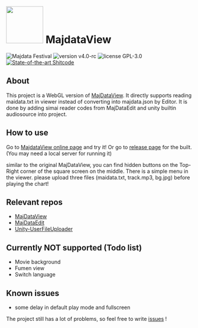 # <img src="https://user-images.githubusercontent.com/51612155/226972003-1928ce4d-56ce-497d-b958-d6aec38a602c.png" width="100px"> MajdataView

![Majdata Festival](https://img.shields.io/badge/Majdata-FESTiVAL-ff69b4)
![version v4.0-rc](https://img.shields.io/badge/version-v4.0--rc-green)
![license GPL-3.0](https://img.shields.io/badge/license-GPL--3.0-blue)
[![State-of-the-art Shitcode](https://img.shields.io/static/v1?label=State-of-the-art&message=Shitcode&color=7B5804)](https://github.com/trekhleb/state-of-the-art-shitcode)

## About
This project is a WebGL version of [MajDataView](https://github.com/LingFeng-bbben/MajdataView). It directly supports reading maidata.txt in viewer instead of converting into majdata.json by Editor. It is done by adding simai reader codes from MajDataEdit and unity builtin audiosource into project.

## How to use

Go to [MajdataView online page](https://sblzdddd.github.io/majdataview-online) and try it! Or go to [release page](https://github.com/sblzdddd/MajdataView/releases) for the built. (You may need a local server for running it) 

similar to the original MajDataView, you can find hidden buttons on the Top-Right corner of the square screen on the middle. There is a simple menu in the viewer. please upload three files (maidata.txt, track.mp3, bg.jpg) before playing the chart!

## Relevant repos

- [MajDataView](https://github.com/LingFeng-bbben/MajdataView)
- [MajDataEdit](https://github.com/LingFeng-bbben/MajdataEdit)
- [Unity-UserFileUploader](https://github.com/AlexMorOR/Unity-UserFileUploader)

## Currently NOT supported (Todo list)

- Movie background
- Fumen view
- Switch language

## Known issues

- some delay in default play mode and fullscreen
  
The project still has a lot of problems, so feel free to write [issues](https://github.com/sblzdddd/MajdataView/issues) !
